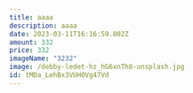 ```yaml
---
title: aaaa
description: aaaa
date: 2023-03-11T16:16:59.802Z
amount: 332
price: 332
imageName: "3232"
image: /debby-ledet-hz_hG6xnTh8-unsplash.jpg
id: tMDa_LehBx3VUHOVg47Vd
---
```

